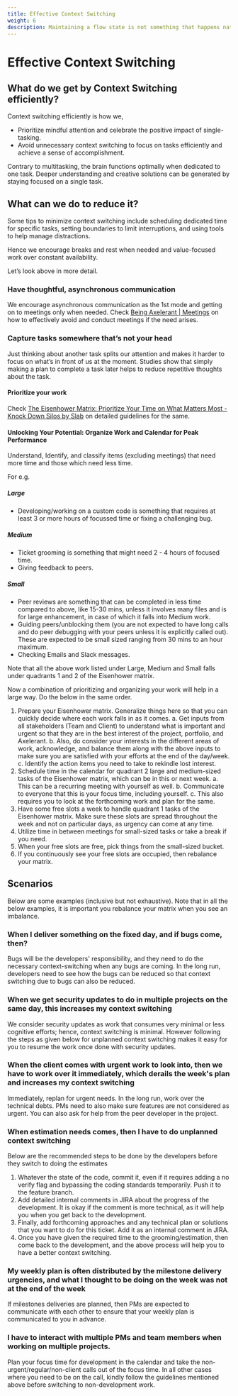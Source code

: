 ```yaml
---
title: Effective Context Switching
weight: 6
description: Maintaining a flow state is not something that happens naturally unless you guard it and take steps to make sure you spend as much as possible time in flow state.
---
```


# Effective Context Switching

## What do we get by Context Switching efficiently?

Context switching efficiently is how we,

- Prioritize mindful attention and celebrate the positive impact of single-tasking.
- Avoid unnecessary context switching to focus on tasks efficiently and achieve a sense of accomplishment.

Contrary to multitasking, the brain functions optimally when dedicated to one task. Deeper understanding and creative solutions can be generated by staying focused on a single task.

## What can we do to reduce it?

Some tips to minimize context switching include scheduling dedicated time for specific tasks, setting boundaries to limit interruptions, and using tools to help manage distractions.

Hence we encourage breaks and rest when needed and value-focused work over constant availability.

Let’s look above in more detail.

### Have thoughtful, asynchronous communication

We encourage asynchronous communication as the 1st mode and getting on to meetings only when needed. Check [Being Axelerant | Meetings](<https://axelerant.atlassian.net/wiki/spaces/OA/pages/1447493744/Being+Axelerant#Meetings>) on how to effectively avoid and conduct meetings if the need arises.

### Capture tasks somewhere that’s not your head

Just thinking about another task splits our attention and makes it harder to focus on what’s in front of us at the moment. Studies show that simply making a plan to complete a task later helps to reduce repetitive thoughts about the task.

#### Prioritize your work

Check [The Eisenhower Matrix: Prioritize Your Time on What Matters Most - Knock Down Silos by Slab](<https://slab.com/blog/eisenhower-matrix/>) on detailed guidelines for the same.

#### Unlocking Your Potential: Organize Work and Calendar for Peak Performance

Understand, Identify, and classify items (excluding meetings) that need more time and those which need less time.

For e.g.

##### Large

- Developing/working on a custom code is something that requires at least 3 or more hours of focussed time or fixing a challenging bug.

##### Medium

- Ticket grooming is something that might need 2 - 4 hours of focused time.
- Giving feedback to peers.

##### Small

- Peer reviews are something that can be completed in less time compared to above, like 15-30 mins, unless it involves many files and is for large enhancement, in case of which it falls into Medium work.
- Guiding peers/unblocking them (you are not expected to have long calls and do peer debugging with your peers unless it is explicitly called out). These are expected to be small sized ranging from 30 mins to an hour maximum.
- Checking Emails and Slack messages.

Note that all the above work listed under Large, Medium and Small falls under quadrants 1 and 2 of the Eisenhower matrix.

Now a combination of prioritizing and organizing your work will help in a large way. Do the below in the same order.

1. Prepare your Eisenhower matrix. Generalize things here so that you can quickly decide where each work falls in as it comes.
    a. Get inputs from all stakeholders (Team and Client) to understand what is important and urgent so that they are in the best interest of the project, portfolio, and Axelerant.
    b. Also, do consider your interests in the different areas of work, acknowledge, and balance them along with the above inputs to make sure you are satisfied with your efforts at the end of the day/week.
    c. Identify the action items you need to take to rekindle lost interest.
2. Schedule time in the calendar for quadrant 2 large and medium-sized tasks of the Eisenhower matrix, which can be in this or next week.
    a. This can be a recurring meeting with yourself as well.
    b. Communicate to everyone that this is your focus time, including yourself.
    c. This also requires you to look at the forthcoming work and plan for the same.
3. Have some free slots a week to handle quadrant 1 tasks of the Eisenhower matrix. Make sure these slots are spread throughout the week and not on particular days, as urgency can come at any time.
4. Utilize time in between meetings for small-sized tasks or take a break if you need.
5. When your free slots are free, pick things from the small-sized bucket.
6. If you continuously see your free slots are occupied, then rebalance your matrix.

## Scenarios

Below are some examples (inclusive but not exhaustive). Note that in all the below examples, it is important you rebalance your matrix when you see an imbalance.

### When I deliver something on the fixed day, and if bugs come, then?

Bugs will be the developers' responsibility, and they need to do the necessary context-switching when any bugs are coming. In the long run, developers need to see how the bugs can be reduced so that context switching due to bugs can also be reduced.

### When we get security updates to do in multiple projects on the same day, this increases my context switching

We consider security updates as work that consumes very minimal or less cognitive efforts; hence, context switching is minimal. However following the steps as given below for unplanned context switching makes it easy for you to resume the work once done with security updates.

### When the client comes with urgent work to look into, then we have to work over it immediately, which derails the week's plan and increases my context switching

Immediately, replan for urgent needs. In the long run, work over the technical debts. PMs need to also make sure features are not considered as urgent. You can also ask for help from the peer developer in the project.

### When estimation needs comes, then I have to do unplanned context switching

Below are the recommended steps to be done by the developers before they switch to doing the estimates

1. Whatever the state of the code, commit it, even if it requires adding a no verify flag and bypassing the coding standards temporarily. Push it to the feature branch.
2. Add detailed internal comments in JIRA about the progress of the development. It is okay if the comment is more technical, as it will help you when you get back to the development.
3. Finally, add forthcoming approaches and any technical plan or solutions that you want to do for this ticket. Add it as an internal comment in JIRA.
4. Once you have given the required time to the grooming/estimation, then come back to the development, and the above process will help you to have a better context switching.

### My weekly plan is often distributed by the milestone delivery urgencies, and what I thought to be doing on the week was not at the end of the week

If milestones deliveries are planned, then PMs are expected to communicate with each other to ensure that your weekly plan is communicated to you in advance.

### I have to interact with multiple PMs and team members when working on multiple projects.

Plan your focus time for development in the calendar and take the non-urgent/regular/non-client calls out of the focus time. In all other cases where you need to be on the call, kindly follow the guidelines mentioned above before switching to non-development work.
